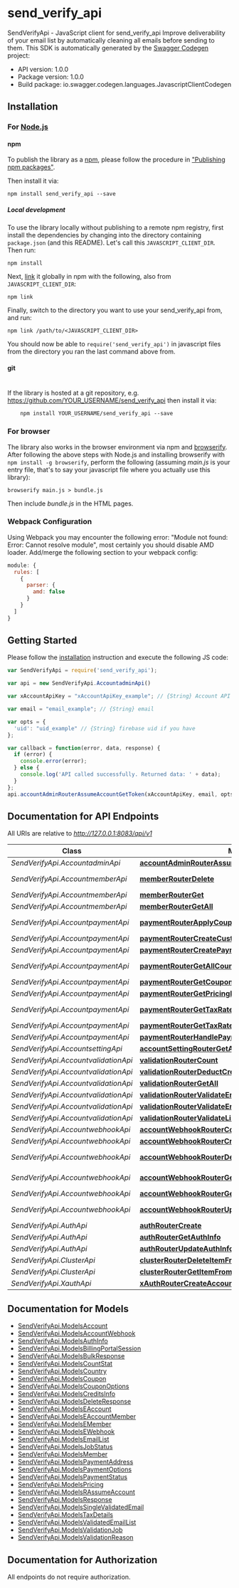 # send_verify_api

SendVerifyApi - JavaScript client for send_verify_api
Improve deliverability of your email list by automatically cleaning all emails before sending to them. 
This SDK is automatically generated by the [Swagger Codegen](https://github.com/swagger-api/swagger-codegen) project:

- API version: 1.0.0
- Package version: 1.0.0
- Build package: io.swagger.codegen.languages.JavascriptClientCodegen

## Installation

### For [Node.js](https://nodejs.org/)

#### npm

To publish the library as a [npm](https://www.npmjs.com/),
please follow the procedure in ["Publishing npm packages"](https://docs.npmjs.com/getting-started/publishing-npm-packages).

Then install it via:

```shell
npm install send_verify_api --save
```

##### Local development

To use the library locally without publishing to a remote npm registry, first install the dependencies by changing 
into the directory containing `package.json` (and this README). Let's call this `JAVASCRIPT_CLIENT_DIR`. Then run:

```shell
npm install
```

Next, [link](https://docs.npmjs.com/cli/link) it globally in npm with the following, also from `JAVASCRIPT_CLIENT_DIR`:

```shell
npm link
```

Finally, switch to the directory you want to use your send_verify_api from, and run:

```shell
npm link /path/to/<JAVASCRIPT_CLIENT_DIR>
```

You should now be able to `require('send_verify_api')` in javascript files from the directory you ran the last 
command above from.

#### git
#
If the library is hosted at a git repository, e.g.
https://github.com/YOUR_USERNAME/send_verify_api
then install it via:

```shell
    npm install YOUR_USERNAME/send_verify_api --save
```

### For browser

The library also works in the browser environment via npm and [browserify](http://browserify.org/). After following
the above steps with Node.js and installing browserify with `npm install -g browserify`,
perform the following (assuming *main.js* is your entry file, that's to say your javascript file where you actually 
use this library):

```shell
browserify main.js > bundle.js
```

Then include *bundle.js* in the HTML pages.

### Webpack Configuration

Using Webpack you may encounter the following error: "Module not found: Error:
Cannot resolve module", most certainly you should disable AMD loader. Add/merge
the following section to your webpack config:

```javascript
module: {
  rules: [
    {
      parser: {
        amd: false
      }
    }
  ]
}
```

## Getting Started

Please follow the [installation](#installation) instruction and execute the following JS code:

```javascript
var SendVerifyApi = require('send_verify_api');

var api = new SendVerifyApi.AccountadminApi()

var xAccountApiKey = "xAccountApiKey_example"; // {String} Account API Key

var email = "email_example"; // {String} email

var opts = { 
  'uid': "uid_example" // {String} firebase uid if you have
};

var callback = function(error, data, response) {
  if (error) {
    console.error(error);
  } else {
    console.log('API called successfully. Returned data: ' + data);
  }
};
api.accountAdminRouterAssumeAccountGetToken(xAccountApiKey, email, opts, callback);

```

## Documentation for API Endpoints

All URIs are relative to *http://127.0.0.1:8083/api/v1*

Class | Method | HTTP request | Description
------------ | ------------- | ------------- | -------------
*SendVerifyApi.AccountadminApi* | [**accountAdminRouterAssumeAccountGetToken**](docs/AccountadminApi.md#accountAdminRouterAssumeAccountGetToken) | **GET** /account/admin/assume | 
*SendVerifyApi.AccountmemberApi* | [**memberRouterDelete**](docs/AccountmemberApi.md#memberRouterDelete) | **DELETE** /account/member/{memberId} | 
*SendVerifyApi.AccountmemberApi* | [**memberRouterGet**](docs/AccountmemberApi.md#memberRouterGet) | **GET** /account/member/{memberId} | 
*SendVerifyApi.AccountmemberApi* | [**memberRouterGetAll**](docs/AccountmemberApi.md#memberRouterGetAll) | **GET** /account/member/ | 
*SendVerifyApi.AccountpaymentApi* | [**paymentRouterApplyCouponToStripeCustomer**](docs/AccountpaymentApi.md#paymentRouterApplyCouponToStripeCustomer) | **POST** /account/payment/customer/coupon | 
*SendVerifyApi.AccountpaymentApi* | [**paymentRouterCreateCustomerPortal**](docs/AccountpaymentApi.md#paymentRouterCreateCustomerPortal) | **POST** /account/payment/portal | 
*SendVerifyApi.AccountpaymentApi* | [**paymentRouterCreatePaymentInvoice**](docs/AccountpaymentApi.md#paymentRouterCreatePaymentInvoice) | **POST** /account/payment/invoice | 
*SendVerifyApi.AccountpaymentApi* | [**paymentRouterGetAllCountries**](docs/AccountpaymentApi.md#paymentRouterGetAllCountries) | **GET** /account/payment/pricing/countries | 
*SendVerifyApi.AccountpaymentApi* | [**paymentRouterGetCouponCodes**](docs/AccountpaymentApi.md#paymentRouterGetCouponCodes) | **GET** /account/payment/coupons | 
*SendVerifyApi.AccountpaymentApi* | [**paymentRouterGetPricingPlans**](docs/AccountpaymentApi.md#paymentRouterGetPricingPlans) | **GET** /account/payment/pricing | 
*SendVerifyApi.AccountpaymentApi* | [**paymentRouterGetTaxRateByAddress**](docs/AccountpaymentApi.md#paymentRouterGetTaxRateByAddress) | **POST** /account/payment/tax/address | 
*SendVerifyApi.AccountpaymentApi* | [**paymentRouterGetTaxRateByIP**](docs/AccountpaymentApi.md#paymentRouterGetTaxRateByIP) | **GET** /account/payment/tax/ip | 
*SendVerifyApi.AccountpaymentApi* | [**paymentRouterHandlePaymentWebhook**](docs/AccountpaymentApi.md#paymentRouterHandlePaymentWebhook) | **POST** /account/payment/webhook | 
*SendVerifyApi.AccountsettingApi* | [**accountSettingRouterGetAccount**](docs/AccountsettingApi.md#accountSettingRouterGetAccount) | **GET** /account/setting/ | 
*SendVerifyApi.AccountvalidationApi* | [**validationRouterCount**](docs/AccountvalidationApi.md#validationRouterCount) | **GET** /account/validation/count | 
*SendVerifyApi.AccountvalidationApi* | [**validationRouterDeductCredits**](docs/AccountvalidationApi.md#validationRouterDeductCredits) | **POST** /account/validation/deduct | 
*SendVerifyApi.AccountvalidationApi* | [**validationRouterGetAll**](docs/AccountvalidationApi.md#validationRouterGetAll) | **GET** /account/validation/ | 
*SendVerifyApi.AccountvalidationApi* | [**validationRouterValidateEmailBulk**](docs/AccountvalidationApi.md#validationRouterValidateEmailBulk) | **POST** /account/validation/bulk | 
*SendVerifyApi.AccountvalidationApi* | [**validationRouterValidateEmailList**](docs/AccountvalidationApi.md#validationRouterValidateEmailList) | **POST** /account/validation/ | 
*SendVerifyApi.AccountvalidationApi* | [**validationRouterValidateListEmailBulk**](docs/AccountvalidationApi.md#validationRouterValidateListEmailBulk) | **POST** /account/validation/list/bulk | 
*SendVerifyApi.AccountwebhookApi* | [**accountWebhookRouterCount**](docs/AccountwebhookApi.md#accountWebhookRouterCount) | **GET** /account/webhook/count | 
*SendVerifyApi.AccountwebhookApi* | [**accountWebhookRouterCreate**](docs/AccountwebhookApi.md#accountWebhookRouterCreate) | **POST** /account/webhook/ | 
*SendVerifyApi.AccountwebhookApi* | [**accountWebhookRouterDelete**](docs/AccountwebhookApi.md#accountWebhookRouterDelete) | **DELETE** /account/webhook/{webhookId} | 
*SendVerifyApi.AccountwebhookApi* | [**accountWebhookRouterGet**](docs/AccountwebhookApi.md#accountWebhookRouterGet) | **GET** /account/webhook/{webhookId} | 
*SendVerifyApi.AccountwebhookApi* | [**accountWebhookRouterGetAll**](docs/AccountwebhookApi.md#accountWebhookRouterGetAll) | **GET** /account/webhook/ | 
*SendVerifyApi.AccountwebhookApi* | [**accountWebhookRouterUpdate**](docs/AccountwebhookApi.md#accountWebhookRouterUpdate) | **PUT** /account/webhook/{webhookId} | 
*SendVerifyApi.AuthApi* | [**authRouterCreate**](docs/AuthApi.md#authRouterCreate) | **POST** /auth/create | 
*SendVerifyApi.AuthApi* | [**authRouterGetAuthInfo**](docs/AuthApi.md#authRouterGetAuthInfo) | **POST** /auth/info | 
*SendVerifyApi.AuthApi* | [**authRouterUpdateAuthInfo**](docs/AuthApi.md#authRouterUpdateAuthInfo) | **PUT** /auth/info | 
*SendVerifyApi.ClusterApi* | [**clusterRouterDeleteItemFromCacheOfEveryNodeInCluster**](docs/ClusterApi.md#clusterRouterDeleteItemFromCacheOfEveryNodeInCluster) | **DELETE** /cluster/cache | 
*SendVerifyApi.ClusterApi* | [**clusterRouterGetItemFromCacheOfSpecificNodeInCluster**](docs/ClusterApi.md#clusterRouterGetItemFromCacheOfSpecificNodeInCluster) | **DELETE** /cluster/cache/node | 
*SendVerifyApi.XauthApi* | [**xAuthRouterCreateAccountViaAPI**](docs/XauthApi.md#xAuthRouterCreateAccountViaAPI) | **POST** /xauth/create | 


## Documentation for Models

 - [SendVerifyApi.ModelsAccount](docs/ModelsAccount.md)
 - [SendVerifyApi.ModelsAccountWebhook](docs/ModelsAccountWebhook.md)
 - [SendVerifyApi.ModelsAuthInfo](docs/ModelsAuthInfo.md)
 - [SendVerifyApi.ModelsBillingPortalSession](docs/ModelsBillingPortalSession.md)
 - [SendVerifyApi.ModelsBulkResponse](docs/ModelsBulkResponse.md)
 - [SendVerifyApi.ModelsCountStat](docs/ModelsCountStat.md)
 - [SendVerifyApi.ModelsCountry](docs/ModelsCountry.md)
 - [SendVerifyApi.ModelsCoupon](docs/ModelsCoupon.md)
 - [SendVerifyApi.ModelsCouponOptions](docs/ModelsCouponOptions.md)
 - [SendVerifyApi.ModelsCreditsInfo](docs/ModelsCreditsInfo.md)
 - [SendVerifyApi.ModelsDeleteResponse](docs/ModelsDeleteResponse.md)
 - [SendVerifyApi.ModelsEAccount](docs/ModelsEAccount.md)
 - [SendVerifyApi.ModelsEAccountMember](docs/ModelsEAccountMember.md)
 - [SendVerifyApi.ModelsEMember](docs/ModelsEMember.md)
 - [SendVerifyApi.ModelsEWebhook](docs/ModelsEWebhook.md)
 - [SendVerifyApi.ModelsEmailList](docs/ModelsEmailList.md)
 - [SendVerifyApi.ModelsJobStatus](docs/ModelsJobStatus.md)
 - [SendVerifyApi.ModelsMember](docs/ModelsMember.md)
 - [SendVerifyApi.ModelsPaymentAddress](docs/ModelsPaymentAddress.md)
 - [SendVerifyApi.ModelsPaymentOptions](docs/ModelsPaymentOptions.md)
 - [SendVerifyApi.ModelsPaymentStatus](docs/ModelsPaymentStatus.md)
 - [SendVerifyApi.ModelsPricing](docs/ModelsPricing.md)
 - [SendVerifyApi.ModelsRAssumeAccount](docs/ModelsRAssumeAccount.md)
 - [SendVerifyApi.ModelsResponse](docs/ModelsResponse.md)
 - [SendVerifyApi.ModelsSingleValidatedEmail](docs/ModelsSingleValidatedEmail.md)
 - [SendVerifyApi.ModelsTaxDetails](docs/ModelsTaxDetails.md)
 - [SendVerifyApi.ModelsValidatedEmailList](docs/ModelsValidatedEmailList.md)
 - [SendVerifyApi.ModelsValidationJob](docs/ModelsValidationJob.md)
 - [SendVerifyApi.ModelsValidationReason](docs/ModelsValidationReason.md)


## Documentation for Authorization

 All endpoints do not require authorization.


